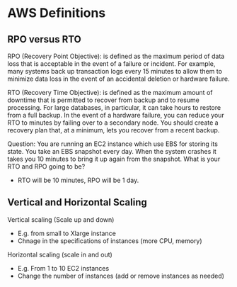 # AWS Definitions

## RPO versus RTO

RPO (Recovery Point Objective): is defined as the maximum period of data loss that is acceptable in the event of a failure or incident. For example, many systems back up transaction logs every 15 minutes to allow them to minimize data loss in the event of an accidental deletion or hardware failure.



RTO (Recovery Time Objective): is defined as the maximum amount of downtime that is permitted to recover from backup and to resume processing. For large databases, in particular, it can take hours to restore from a full backup. In the event of a hardware failure, you can reduce your RTO to minutes by failing over to a secondary node. You should create a recovery plan that, at a minimum, lets you recover from a recent backup.

Question: You are running an EC2 instance which use EBS for storing its state. You take an EBS snapshot every day. When the system crashes it takes you 10 minutes to bring it up again from the snapshot. What is your RTO and RPO going to be?
- RTO will be 10 minutes, RPO will be 1 day.


## Vertical and Horizontal Scaling

Vertical scaling (Scale up and down)
- E.g. from small to Xlarge instance
- Chnage in the specifications of instances (more CPU, memory)

Horizontal scaling (scale in and out)
- E.g. From 1 to 10 EC2 instances
- Change the number of instances (add or remove instances as needed)